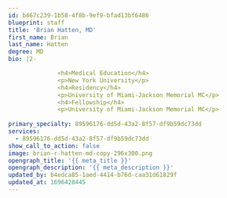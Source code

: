 ```yaml
---
id: b467c239-1b58-4f8b-9ef9-bfad13bf6486
blueprint: staff
title: 'Brian Hatten, MD'
first_name: Brian
last_name: Hatten
degree: MD
bio: |2-

              <h4>Medical Education</h4>
              <p>New York University</p>
              <h4>Residency</h4>
              <p>University of Miami-Jackson Memorial MC</p>
              <h4>Fellowship</h4>
              <p>University of Miami-Jackson Memorial MC</p>
          
primary_specialty: 89596176-dd5d-43a2-8f57-df9b59dc73dd
services:
  - 89596176-dd5d-43a2-8f57-df9b59dc73dd
show_call_to_action: false
image: brian-r-hatten-md-copy-296x300.png
opengraph_title: '{{ meta_title }}'
opengraph_description: '{{ meta_description }}'
updated_by: b4edca85-1aed-4414-b76d-caa31d61829f
updated_at: 1696428445
---
```

